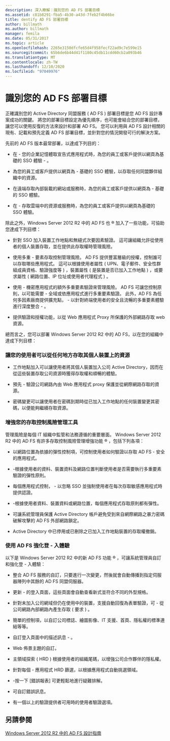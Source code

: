 ```yaml
---
description: 深入瞭解：識別您的 AD FS 部署目標
ms.assetid: c81b8291-fba5-4b30-a43d-7feb2f4b66be
title: dentify AD FS 部署目標
author: billmath
ms.author: billmath
manager: femila
ms.date: 05/31/2017
ms.topic: article
ms.openlocfilehash: 2265e3150dfcfe65d4f958fecf22ad9c7e599e15
ms.sourcegitcommit: 65b6de6b44d41f1180c45db11cdd60cb2a093b46
ms.translationtype: MT
ms.contentlocale: zh-TW
ms.lasthandoff: 12/10/2020
ms.locfileid: "97049976"
---
```

# <a name="identify-your-ad-fs-deployment-goals"></a>識別您的 AD FS 部署目標

正確識別您的 Active Directory 同盟服務 \( AD FS \) 部署目標是您 AD FS 設計專案成功的關鍵。 將您的部署目標設定為優先順序，也可能會結合您的部署目標，讓您可以使用反復的方法來設計和部署 AD FS。 您可以利用與 AD FS 設計相關的現有、記載和預先定義 AD FS 部署目標，並針對您的情況開發可行的解決方案。

先前的 AD FS 版本最常部署，以達成下列目的：

-   在 \- 您的企業記憶體取宣告式應用程式時，為您的員工或客戶提供以網頁為基礎的 SSO 體驗 \- 。

-   為您的員工或客戶提供以網頁為 \- 基礎的 SSO 體驗，以存取任何同盟夥伴組織中的資源。

-   在遠端存取內部裝載的網站或服務時，為您的員工或客戶提供以網頁為 \- 基礎的 SSO 體驗。

-   在 \- 存取雲端中的資源或服務時，為您的員工或客戶提供以網頁為基礎的 SSO 體驗。

除此之外，Windows Server 2012 R2 中的 AD FS 也 &reg; 加入了一些功能，可協助您達成下列目標：

-   針對 SSO 加入裝置工作地點和無縫式次要因素驗證。 這可讓組織允許從使用者的個人裝置存取，並在提供此存取權時管理風險。

-   使用多重 \- 要素存取控制管理風險。 AD FS 提供豐富層級的授權，控制誰可以存取哪些應用程式。 這可以根據使用者屬性 \( UPN、電子郵件、安全性群組成員資格、驗證強度等 \) ，裝置屬性 \( 是裝置是否已加入工作地點 \) ，或要求屬性 \( 網路位置、IP 位址或使用者代理程式 \) 。

-   使用 \- 機密應用程式的額外多重要素驗證來管理風險。 AD FS 可讓您控制原則，以可能需要 \- 全域或依應用程式進行多重要素驗證。 此外，AD FS 為任何多因素廠商提供擴充點， \- 以針對終端使用者的安全且流暢的多重要素體驗進行深度整合 \- 。

-   提供驗證和授權功能，以從 Web 應用程式 Proxy 所保護的外部網路存取 web 資源。

總而言之，您可以部署 Windows Server 2012 R2 中的 AD FS，以在您的組織中達成下列目標：

### <a name="enable-your-users-to-access-resources-on-their-personal-devices-from-anywhere"></a>讓您的使用者可以從任何地方存取其個人裝置上的資源

-   工作地點加入可以讓使用者將其個人裝置加入公司 Active Directory，因而在從這些裝置存取公司資源時獲得存取權和順暢的體驗。

-   預先 \- 驗證公司網路內由 Web 應用程式 proxy 保護並從網際網路存取的資源。

-   密碼變更可以讓使用者在密碼到期時從已加入工作地點的任何裝置變更其密碼，以便能夠繼續存取資源。

### <a name="enhance-your-access-control-risk-management-tools"></a>增強您的存取控制風險管理工具
管理風險是每個 IT 組織中監管和法務遵循的重要層面。 Windows Server 2012 R2 中的 AD FS 有許多存取控制風險管理增強功能 &reg; ，包括下列各項：

-   以網路位置為依據的彈性控制項，可控制使用者如何驗證以存取 AD FS \- 安全的應用程式。

-   \-根據使用者的資料、裝置資料及網路位置判斷使用者是否需要執行多重要素驗證的彈性原則。

-   每個應用程式控制， \- 以忽略 SSO 並強制使用者在每次存取敏感應用程式時提供認證。

-   \-根據使用者資料、裝置資料或網路位置，每個應用程式存取原則都有彈性。

-   可讓系統管理員保護 Active Directory 帳戶避免受到來自網際網路之暴力密碼破解攻擊的 AD FS 外部網路鎖定。

-   Active Directory 中已停用或已刪除之已加入工作地點裝置的存取權撤銷。

### <a name="use-ad-fs-to-enhance-the-sign-in-experience"></a>使用 AD FS 強化登 \- 入體驗
以下是 Windows Server 2012 R2 中的新 AD FS 功能 &reg; ，可讓系統管理員自訂和強化登 \- 入體驗：

-   整合 AD FS 服務的自訂，只要進行一次變更，然後就會自動傳播到指定伺服器陣列中其餘的 AD FS 同盟伺服器。

-   更新 \- 的登入頁面，這些頁面會自動查看新式並符合不同的外型規格。

-   針對未加入公司網域但仍在使用中的裝置，支援自動回復為表單驗證，可 \- 從公司網路內部網路內產生存取 \( 要求 \) 。

-   簡單的控制項，以自訂公司標誌、繪圖影像、IT 支援、首頁、隱私權的標準連結等等。

-   自訂登入頁面中的描述訊息 \- 。

-   Web 佈景主題的自訂。

-   主領域探索 \( HRD \) 根據使用者的組織尾碼，以增強公司合作夥伴的隱私權。

-   針對每個 \- 應用程式 HRD 篩選，以根據應用程式自動挑選領域。

-   \-按一下 [錯誤報表] 可更輕鬆地進行疑難排解。

-   可自訂錯誤訊息。

-   有一個以上的驗證提供者可用時的使用者驗證選項。

## <a name="see-also"></a>另請參閱
[Windows Server 2012 R2 中的 AD FS 設計指南](../../ad-fs/design/AD-FS-Design-Guide-in-Windows-Server-2012-R2.md)


